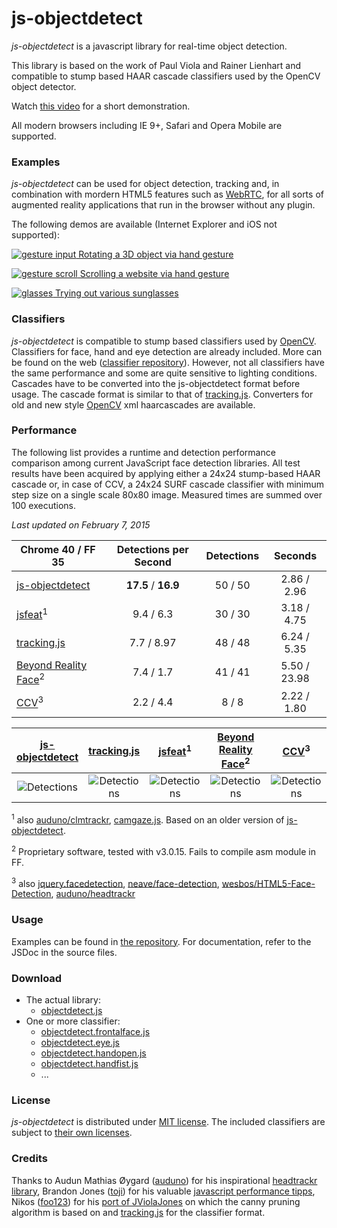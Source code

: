 # js-objectdetect #

*js-objectdetect* is a javascript library for real-time object detection.

This library is based on the work of Paul Viola and Rainer Lienhart and compatible to stump based HAAR cascade classifiers used by the OpenCV object detector.

Watch [this video](http://www.youtube.com/watch?v=v0tbzTkJYZw) for a short demonstration.

All modern browsers including IE 9+, Safari and Opera Mobile are supported.

### Examples ###

*js-objectdetect* can be used for object detection, tracking and, in combination with mordern HTML5 features such as [WebRTC](http://caniuse.com/stream), for all sorts of augmented reality applications that run in the browser without any plugin.

The following demos are available (Internet Explorer and iOS not supported):

[![gesture input](http://mtschirs.github.io/js-objectdetect/media/js_objectdetect_gesture_input.gif) Rotating a 3D object via hand gesture](https://mtschirs.github.com/js-objectdetect/examples/example_gesture_input.htm)

[![gesture scroll](http://mtschirs.github.io/js-objectdetect/media/js_objectdetect_gesture_scroll.gif) Scrolling a website via hand gesture](https://mtschirs.github.com/js-objectdetect/examples/example_gesture_scroll.htm)

[![glasses](http://mtschirs.github.io/js-objectdetect/media/js_objectdetect_glasses.gif) Trying out various sunglasses](https://mtschirs.github.com/js-objectdetect/examples/example_sunglasses.htm)

### Classifiers ###

*js-objectdetect* is compatible to stump based classifiers used by [OpenCV](http://opencv.org/). Classifiers for face, hand and eye detection are already included. More can be found on the web ([classifier repository](http://alereimondo.no-ip.org/OpenCV/34)). However, not all classifiers have the same performance and some are quite sensitive to lighting conditions.
Cascades have to be converted into the js-objectdetect format before usage. The cascade format is similar to that of [tracking.js](https://github.com/eduardolundgren/tracking.js). Converters for old and new style [OpenCV](http://opencv.org/) xml haarcascades are available.

### Performance ###

The following list provides a runtime and detection performance comparison among current JavaScript face detection libraries. All test results have been acquired by applying either a 24x24 stump-based HAAR cascade or, in case of CCV, a 24x24 SURF cascade classifier with minimum step size on a single scale 80x80 image. Measured times are summed over 100 executions.

*Last updated on February 7, 2015*

 Chrome 40 / FF 35  | Detections per Second | Detections | Seconds
------------------- |:---------------------:|:----------:|:-------:
[js-objectdetect](https://github.com/mtschirs/js-objectdetect) | **17.5** / **16.9** | 50 / 50 | 2.86 / 2.96
[jsfeat](https://github.com/inspirit/jsfeat)<sup>1</sup> | 9.4 / 6.3 | 30 / 30 | 3.18 / 4.75
[tracking.js](https://github.com/eduardolundgren/tracking.js) | 7.7 / 8.97 | 48 / 48 | 6.24 / 5.35
[Beyond Reality Face](https://www.beyond-reality-face.com/)<sup>2</sup> | 7.4 / 1.7 | 41 / 41 | 5.50 / 23.98
[CCV](https://github.com/liuliu/ccv)<sup>3</sup> | 2.2 / 4.4 | 8 / 8 | 2.22 / 1.80

[js-objectdetect](https://github.com/mtschirs/js-objectdetect) | [tracking.js](https://github.com/eduardolundgren/tracking.js) | [jsfeat](https://github.com/inspirit/jsfeat)<sup>1</sup> | [Beyond Reality Face](https://www.beyond-reality-face.com/)<sup>2</sup> | [CCV](https://github.com/liuliu/ccv)<sup>3</sup>
:---:|:---:|:---:|:---:|:---:
![Detections](http://mtschirs.github.io/js-objectdetect/media/result_jsobjectdetect.png) | ![Detections](http://mtschirs.github.io/js-objectdetect/media/result_trackingjs.png) | ![Detections](http://mtschirs.github.io/js-objectdetect/media/result_jsfeat.png) | ![Detections](http://mtschirs.github.io/js-objectdetect/media/result_brf_nxt.png) | ![Detections](http://mtschirs.github.io/js-objectdetect/media/result_ccv.png)

<sup>1</sup> also [auduno/clmtrackr](https://github.com/auduno/clmtrackr), [camgaze.js](https://github.com/wallarelvo/camgaze.js). Based on an older version of [js-objectdetect](https://github.com/mtschirs/js-objectdetect). 

<sup>2</sup> Proprietary software, tested with v3.0.15. Fails to compile asm module in FF.

<sup>3</sup> also [jquery.facedetection](https://github.com/jaysalvat/jquery.facedetection), [neave/face-detection](https://github.com/neave/face-detection), [wesbos/HTML5-Face-Detection](https://github.com/wesbos/HTML5-Face-Detection), [auduno/headtrackr](https://github.com/auduno/headtrackr)

### Usage ###

Examples can be found in [the repository](https://github.com/mtschirs/js-objectdetect/tree/master/examples).
For documentation, refer to the JSDoc in the source files.

### Download ###

- The actual library:
	- [objectdetect.js](https://raw.github.com/mtschirs/js-objectdetect/master/js/objectdetect.js)
- One or more classifier:
	- [objectdetect.frontalface.js](https://raw.github.com/mtschirs/js-objectdetect/master/js/objectdetect.frontalface.js)
	- [objectdetect.eye.js](https://raw.github.com/mtschirs/js-objectdetect/master/js/objectdetect.eye.js)
	- [objectdetect.handopen.js](https://raw.github.com/mtschirs/js-objectdetect/master/js/objectdetect.handopen.js)
	- [objectdetect.handfist.js](https://raw.github.com/mtschirs/js-objectdetect/master/js/objectdetect.handfist.js)
	- ...

### License ###

*js-objectdetect* is distributed under [MIT license](https://raw.github.com/mtschirs/js-objectdetect/master/LICENSE.txt). The included classifiers are subject to [their own licenses](https://raw.github.com/mtschirs/js-objectdetect/master/CLASSIFIER-LICENSES.txt).

### Credits ###

Thanks to Audun Mathias Øygard ([auduno](https://github.com/auduno)) for his inspirational [headtrackr library](https://github.com/auduno/headtrackr), Brandon Jones ([toji](https://github.com/toji)) for his valuable [javascript performance tipps](http://media.tojicode.com/sfjs-vectors/#1), Nikos ([foo123](https://github.com/foo123)) for his [port of JViolaJones](https://github.com/foo123/HAAR.js) on which the canny pruning algorithm is based on and [tracking.js](https://github.com/eduardolundgren/tracking.js) for the classifier format.
